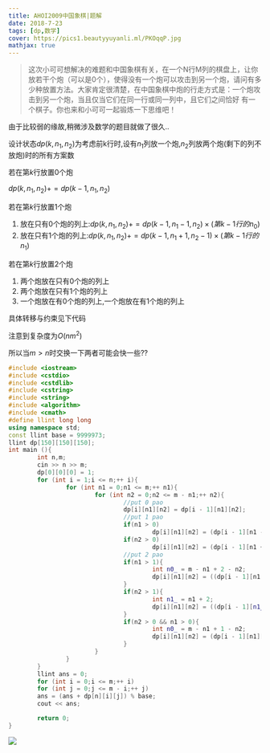 ```yaml
---
title: AHOI2009中国象棋|题解
date: 2018-7-23
tags: [dp,数学]
cover: https://pics1.beautyyuyanli.ml/PKOqqP.jpg
mathjax: true
---
```


> 这次小可可想解决的难题和中国象棋有关，在一个N行M列的棋盘上，让你放若干个炮（可以是0个），使得没有一个炮可以攻击到另一个炮，请问有多少种放置方法。大家肯定很清楚，在中国象棋中炮的行走方式是：一个炮攻击到另一个炮，当且仅当它们在同一行或同一列中，且它们之间恰好 有一个棋子。你也来和小可可一起锻炼一下思维吧！

由于比较弱的缘故,稍微涉及数学的题目就做了很久..

设计状态$dp(k,n_{1},n_{2})$为考虑前k行时,设有$n_1$列放一个炮,$n_2$列放两个炮(剩下的列不放炮)时的所有方案数

若在第$k$行放置$0$个炮

$dp(k,n_1,n_2) += dp(k-1,n_1,n_2)$

若在第$k$行放置$1$个炮

1. 放在只有$0$个炮的列上:$dp(k,n_1,n_2) += dp(k - 1,n_1 - 1,n_2)\times (第k-1行的n_0)$
2. 放在只有$1$个炮的列上:$dp(k,n_1,n_2) += dp(k - 1,n_1 + 1,n_2 - 1)\times (第k-1行的n_1)$

若在第$k$行放置$2$个炮

1. 两个炮放在只有$0$个炮的列上
2. 两个炮放在只有$1$个炮的列上
3. 一个炮放在有$0$个炮的列上,一个炮放在有$1$个炮的列上

具体转移与约束见下代码

注意到复杂度为$O(nm^2)$

所以当$m>n$时交换一下两者可能会快一些??

```c++
#include <iostream>
#include <cstdio>
#include <cstdlib>
#include <cstring>
#include <string>
#include <algorithm>
#include <cmath>
#define llint long long
using namespace std;
const llint base = 9999973;
llint dp[150][150][150];
int main (){
        int n,m;
        cin >> n >> m;
        dp[0][0][0] = 1;
        for (int i = 1;i <= n;++ i){
                for (int n1 = 0;n1 <= m;++ n1){
                        for (int n2 = 0;n2 <= m - n1;++ n2){
                                //put 0 pao 
                                dp[i][n1][n2] = dp[i - 1][n1][n2];
                                //put 1 pao
                                if(n1 > 0)
                                        dp[i][n1][n2] = (dp[i - 1][n1 - 1][n2] * (m - n1 + 1 -n2) % base + dp[i][n1][n2]) % base;
                                if(n2 > 0)
                                        dp[i][n1][n2] = (dp[i - 1][n1 + 1][n2 - 1] * (n1 + 1) % base + dp[i][n1][n2]) % base;
                                //put 2 pao
                                if(n1 > 1){
                                        int n0_ = m - n1 + 2 - n2;
                                        dp[i][n1][n2] = ((dp[i - 1][n1 - 2][n2] * (n0_ * n0_ - n0_) / 2) % base + dp[i][n1][n2]) % base;
                                }
                                if(n2 > 1){
                                        int n1_ = n1 + 2;
                                        dp[i][n1][n2] = ((dp[i - 1][n1_][n2 - 2] * (n1_ * n1_ - n1_) / 2) % base + dp[i][n1][n2]) % base;
                                }
                                if(n2 > 0 && n1 > 0){
                                        int n0_ = m - n1 + 1 - n2;
                                        dp[i][n1][n2] = (dp[i - 1][n1][n2 - 1] * (n1 * n0_) % base + dp[i][n1][n2]) % base;
                                }
                        }
                }
        }
        llint ans = 0;
        for (int i = 0;i <= m;++ i)
        for (int j = 0;j <= m - i;++ j)
        ans = (ans + dp[n][i][j]) % base;
        cout << ans;

        return 0;
}

```

![](https://pics1.beautyyuyanli.ml/PKOqqP.jpg)
